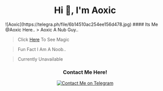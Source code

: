 <h1 align="center">Hi 👋, I'm Aoxic</h1>
![Aoxic](https://telegra.ph/file/6b14510ac254ee156d478.jpg)
#### Its Me @Aoxic Here.. 
> Aoxic A Nub Guy.. 

> Click [Here](kekma.net) To See Magic

> Fun Fact I Am A Noob.. 

> Currently Unavailable 

<h3 align="center">Contact Me Here!</h3>
<p align='center'>
  <a href="https://t.me/AoxicBot"><img src="https://img.shields.io/badge/Telegram-2CA5E0?style=for-the-badge&amp;logo=telegram&amp;logoColor=white" alt="Contact Me on Telegram"></a>
</p>
